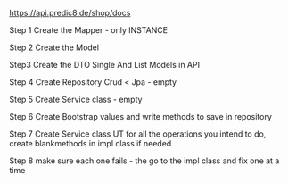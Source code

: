 https://api.predic8.de/shop/docs

Step 1
Create the Mapper - only INSTANCE

Step 2
Create the Model

Step3
Create the DTO Single And List Models in API

Step 4 
Create Repository Crud < Jpa - empty

Step 5
Create Service class - empty

Step 6
Create Bootstrap values and write methods to save in repository

Step 7
Create Service class UT for all the operations you intend to do, create blankmethods in impl class if needed

Step 8
make sure each one fails - the go to the impl class and fix one at a time

